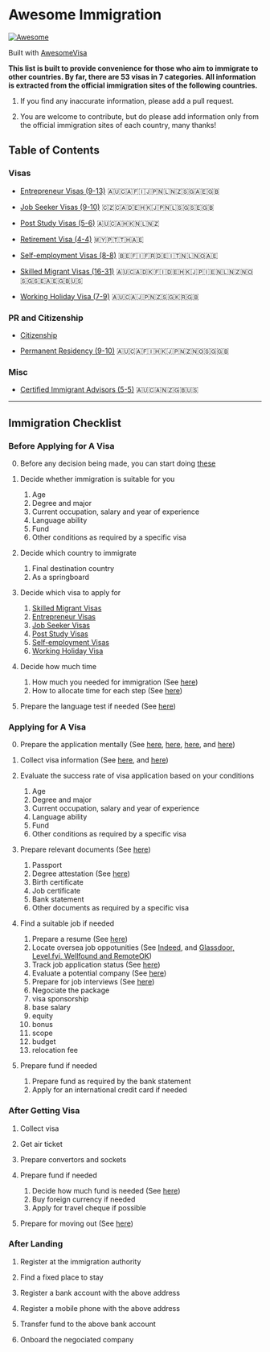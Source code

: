 # Awesome Immigration

[![Awesome](https://awesome.re/badge-flat2.svg)](https://awesome.re)

Built with [AwesomeVisa](https://awesomevisa.com)

__This list is built to provide convenience for those who aim to immigrate to other countries. By far, there are 53 visas in 7 categories. All information is extracted from the official immigration sites of the following countries.__

1. If you find any inaccurate information, please add a pull request.

2. You are welcome to contribute, but do please add information only from the official immigration sites of each country, many thanks!

## Table of Contents

### Visas

- [Entrepreneur Visas (9-13)](https://github.com/AwesomeVisa/awesome-immigration/blob/master/entrepreneur.md) 🇦🇺🇨🇦🇫🇮🇯🇵🇳🇱🇳🇿🇸🇬🇦🇪🇬🇧

- [Job Seeker Visas (9-10)](https://github.com/AwesomeVisa/awesome-immigration/blob/master/jobseeker.md) 🇨🇿🇨🇦🇩🇪🇭🇰🇯🇵🇳🇱🇸🇬🇸🇪🇬🇧

- [Post Study Visas (5-6)](https://github.com/AwesomeVisa/awesome-immigration/blob/master/post_study.md) 🇦🇺🇨🇦🇭🇰🇳🇱🇳🇿

- [Retirement Visa (4-4)](https://github.com/AwesomeVisa/awesome-immigration/blob/master/retirement.md) 🇲🇾🇵🇹🇹🇭🇦🇪

- [Self-employment Visas (8-8)](https://github.com/AwesomeVisa/awesome-immigration/blob/master/self_employment.md) 🇧🇪🇫🇮🇫🇷🇩🇪🇮🇹🇳🇱🇳🇴🇦🇪

- [Skilled Migrant Visas (16-31)](https://github.com/AwesomeVisa/awesome-immigration/blob/master/skilled.md) 🇦🇺🇨🇦🇩🇰🇫🇮🇩🇪🇭🇰🇯🇵🇮🇪🇳🇱🇳🇿🇳🇴🇸🇬🇸🇪🇦🇪🇬🇧🇺🇸

- [Working Holiday Visa (7-9)](https://github.com/AwesomeVisa/awesome-immigration/blob/master/whv.md) 🇦🇺🇨🇦🇯🇵🇳🇿🇸🇬🇰🇷🇬🇧

### PR and Citizenship

- [Citizenship](https://github.com/AwesomeVisa/awesome-immigration/blob/master/citizenship.md)

- [Permanent Residency (9-10)](https://github.com/AwesomeVisa/awesome-immigration/blob/master/PR.md) 🇦🇺🇨🇦🇫🇮🇭🇰🇯🇵🇳🇿🇳🇴🇸🇬🇬🇧

### Misc

- [Certified Immigrant Advisors (5-5)](https://github.com/AwesomeVisa/awesome-immigration/blob/master/advisor.md) 🇦🇺🇨🇦🇳🇿🇬🇧🇺🇸

---

## Immigration Checklist

### Before Applying for A Visa

0. Before any decision being made, you can start doing [these](https://letters.acacess.com/exodus-2-7/)

1. Decide whether immigration is suitable for you

   1. Age
   2. Degree and major
   3. Current occupation, salary and year of experience
   4. Language ability
   5. Fund
   6. Other conditions as required by a specific visa

2. Decide which country to immigrate

   1. Final destination country
   2. As a springboard 

3. Decide which visa to apply for

   1. [Skilled Migrant Visas](https://github.com/AwesomeVisa/awesome-immigration/blob/master/skilled.md)
   2. [Entrepreneur Visas](https://github.com/AwesomeVisa/awesome-immigration/blob/master/entrepreneur.md)
   3. [Job Seeker Visas](https://github.com/AwesomeVisa/awesome-immigration/blob/master/jobseeker.md)
   4. [Post Study Visas](https://github.com/AwesomeVisa/awesome-immigration/blob/master/post_study.md)
   5. [Self-employment Visas](https://github.com/AwesomeVisa/awesome-immigration/blob/master/self_employment.md)
   6. [Working Holiday Visa](https://github.com/AwesomeVisa/awesome-immigration/blob/master/whv.md)
  
4. Decide how much time

   1. How much you needed for immigration (See [here](https://letters.acacess.com/exodus-2-19/))
   2. How to allocate time for each step (See [here](https://letters.acacess.com/exodus-2-17/))

5. Prepare the language test if needed (See [here](https://letters.acacess.com/exodus-2-10/))

### Applying for A Visa

0. Prepare the application mentally (See [here](https://letters.acacess.com/exodus-2-22/), [here](https://letters.acacess.com/exodus-2-16/), [here](https://letters.acacess.com/exodus-2-11/), and [here](https://letters.acacess.com/exodus-2-9/))

1. Collect visa information (See [here](https://letters.acacess.com/exodus-2-1/), and [here](https://letters.acacess.com/exodus-03/))

2. Evaluate the success rate of visa application based on your conditions

   1. Age
   2. Degree and major
   3. Current occupation, salary and year of experience
   4. Language ability
   5. Fund
   6. Other conditions as required by a specific visa

3. Prepare relevant documents (See [here](https://letters.acacess.com/exodus-2-21/))

   1. Passport
   2. Degree attestation (See [here](https://letters.acacess.com/exodus-2-23/))
   3. Birth certificate
   4. Job certificate
   5. Bank statement
   6. Other documents as required by a specific visa

4. Find a suitable job if needed

   1. Prepare a resume (See [here](https://letters.acacess.com/exodus-06/))
   2. Locate oversea job oppotunities (See [Indeed](https://letters.acacess.com/exodus-02/), and [Glassdoor, Level.fyi, Wellfound and RemoteOK](https://letters.acacess.com/exodus-2-14/))
   3. Track job application status (See [here](https://letters.acacess.com/exodus-2-8/))
   4. Evaluate a potential company (See [here](https://letters.acacess.com/exodus-2-4/))
   5. Prepare for job interviews (See [here](https://letters.acacess.com/exodus-09/))
   6. Negociate the package
     0. visa sponsorship
     1. base salary
     2. equity
     3. bonus
     4. scope
     5. budget
     6. relocation fee

5. Prepare fund if needed
   
   1. Prepare fund as required by the bank statement
   2. Apply for an international credit card if needed

### After Getting Visa

1. Collect visa 

2. Get air ticket

3. Prepare convertors and sockets

4. Prepare fund if needed
   
   1. Decide how much fund is needed (See [here](https://letters.acacess.com/exodus-2-3/))
   2. Buy foreign currency if needed
   3. Apply for travel cheque if possible
  
5. Prepare for moving out (See [here](https://letters.acacess.com/exodus-2-25/))

### After Landing

1. Register at the immigration authority

2. Find a fixed place to stay

3. Register a bank account with the above address

4. Register a mobile phone with the above address

5. Transfer fund to the above bank account

6. Onboard the negociated company
